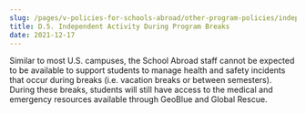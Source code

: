 ```yaml
---
slug: /pages/v-policies-for-schools-abroad/other-program-policies/independent-activity
title: D.5. Independent Activity During Program Breaks
date: 2021-12-17
---
```

Similar to most U.S. campuses, the School Abroad staff cannot be expected to be available to support students to manage health and safety incidents that occur during breaks (i.e. vacation breaks or between semesters).  During these breaks, students will still have access to the medical and emergency resources available through GeoBlue and Global Rescue.